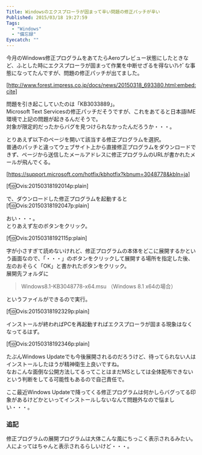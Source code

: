 ```yaml
---
Title: Windowsのエクスプローラが固まって辛い問題の修正パッチが辛い
Published: 2015/03/18 19:27:59
Tags:
  - "Windows"
  - "備忘録"
Eyecatch: ""
---
```

今月のWindows修正プログラムをあてたらAeroプレビュー状態にしたときなど、ふとした時にエクスプローラが固まって作業を中断せざるを得ないｱﾚｹﾞな事態になってたんですが、問題の修正パッチが出てました。  

[http://www.forest.impress.co.jp/docs/news/20150318_693380.html:embed:cite]

<!-- more -->

問題を引き起こしていたのは「KB3033889」。  
Microsoft Text Servicesの修正パッチだそうですが、これをあてると日本語IME環境で上記の問題が起きるんだそうで。  
対象が限定的だったからバグを見つけられなかったんだろうか・・・。  

とりあえず以下のページを開いて該当する修正プログラムを選択。  
普通のパッチと違ってウェブサイト上から直接修正プログラムをダウンロードできず、ページから送信したメールアドレスに修正プログラムのURLが書かれたメールが飛んでくる。  


[https://support.microsoft.com/hotfix/kbhotfix?kbnum=3048778&kbln=ja]


[f:id:Ovis:20150318192014p:plain]

で、ダウンロードした修正プログラムを起動すると  
[f:id:Ovis:20150318192047p:plain]

おい・・・。  
とりあえず左のボタンをクリック。  

[f:id:Ovis:20150318192115p:plain]

字が小さすぎて読めないけれど、修正プログラムの本体をどこに展開するかという画面なので、「・・・」のボタンをクリックして展開する場所を指定した後、左のおそらく「OK」と書かれたボタンをクリック。  
展開先フォルダに
> Windows8.1-KB3048778-x64.msu （Windows 8.1 x64の場合）

というファイルができるので実行。

[f:id:Ovis:20150318192329p:plain]

インストールが終わればPCを再起動すればエクスプローラが固まる現象はなくなってるはず。  

[f:id:Ovis:20150318192346p:plain]



たぶんWindows Updateでも今後展開されるのだろうけど、待ってられない人はインストールしたほうが精神衛生上良いですね。    
なおこんな面倒な公開方法してるってことはまだMSとしては全体配布できないという判断をしてる可能性もあるので自己責任で。

ここ最近Windows Updateで降ってくる修正プログラムは何かしらバグってる印象があるけどかといってインストールしないなんて問題外なので悩ましい・・・。  



### 追記  
修正プログラムの展開プログラムは大体こんな風にちっこく表示されるみたい。  
人によってはちゃんと表示されるらしいけど・・・。